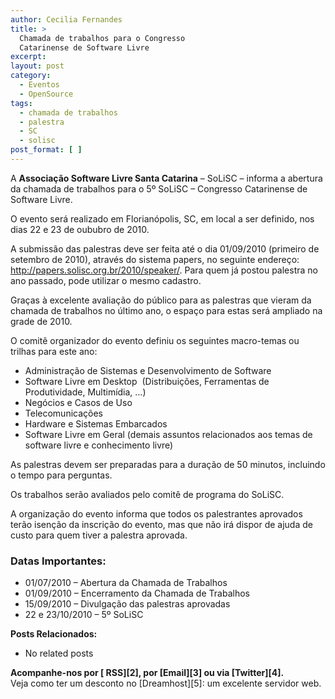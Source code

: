 ```yaml
---
author: Cecilia Fernandes
title: >
  Chamada de trabalhos para o Congresso
  Catarinense de Software Livre
excerpt:
layout: post
category:
  - Eventos
  - OpenSource
tags:
  - chamada de trabalhos
  - palestra
  - SC
  - solisc
post_format: [ ]
---
```

A **Associação Software Livre Santa Catarina** – SoLiSC – informa a abertura da chamada de trabalhos para o 5º SoLiSC – Congresso Catarinense de Software Livre.

O evento será realizado em Florianópolis, SC, em local a ser definido, nos dias 22 e 23 de oububro de 2010.

A submissão das palestras deve ser feita até o dia 01/09/2010 (primeiro de setembro de 2010), através do sistema papers, no seguinte endereço: <http://papers.solisc.org.br/2010/speaker/>. Para quem já postou palestra no ano passado, pode utilizar o mesmo cadastro.

Graças à excelente avaliação do público para as palestras que vieram da chamada de trabalhos no último ano, o espaço para estas será ampliado na grade de 2010.

O comitê organizador do evento definiu os seguintes macro-temas ou trilhas para este ano:

*   Administração de Sistemas e Desenvolvimento de Software
*   Software Livre em Desktop  (Distribuições, Ferramentas de Produtividade, Multimídia, …)
*   Negócios e Casos de Uso
*   Telecomunicações
*   Hardware e Sistemas Embarcados
*   Software Livre em Geral (demais assuntos relacionados aos temas de software livre e conhecimento livre)

As palestras devem ser preparadas para a duração de 50 minutos, incluindo o tempo para perguntas.

Os trabalhos serão avaliados pelo comitê de programa do SoLiSC.

A organização do evento informa que todos os palestrantes aprovados terão isenção da inscrição do evento, mas que não irá dispor de ajuda de custo para quem tiver a palestra aprovada.

### Datas Importantes:

*   01/07/2010 – Abertura da Chamada de Trabalhos
*   01/09/2010 – Encerramento da Chamada de Trabalhos
*   15/09/2010 – Divulgação das palestras aprovadas
*   22 e 23/10/2010 – 5º SoLiSC

**Posts Relacionados:** 
*   No related posts









**Acompanhe-nos por [ RSS][2], por [Email][3] ou via [Twitter][4].**  
Veja como ter um desconto no [Dreamhost][5]: um excelente servidor web.

 [1]: https://twitter.com/share




